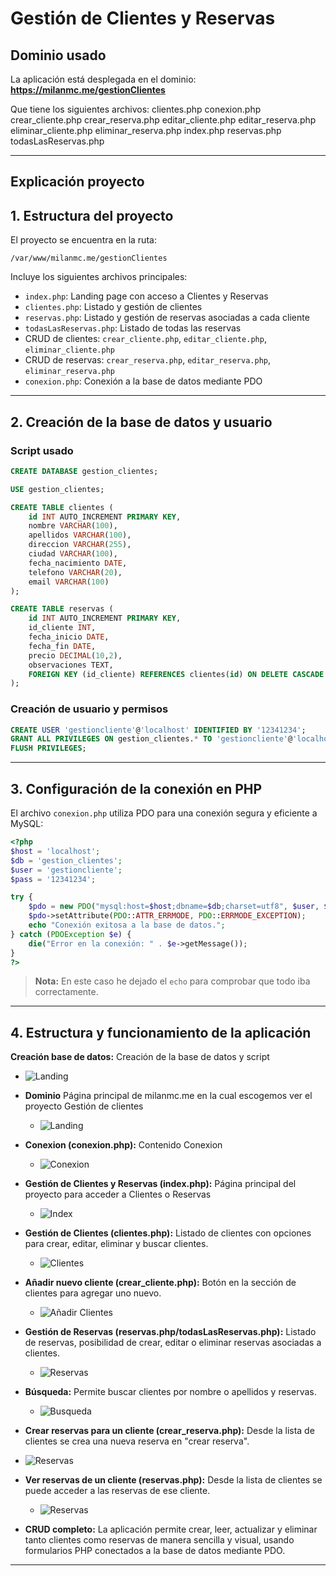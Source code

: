 # Gestión de Clientes y Reservas

## Dominio usado

La aplicación está desplegada en el dominio: 
**https://milanmc.me/gestionClientes**

Que tiene los siguientes archivos: 
clientes.php  conexion.php  crear_cliente.php  crear_reserva.php  editar_cliente.php  editar_reserva.php  eliminar_cliente.php  eliminar_reserva.php  index.php  reservas.php  todasLasReservas.php

---

## Explicación proyecto

## 1. Estructura del proyecto

El proyecto se encuentra en la ruta:
```
/var/www/milanmc.me/gestionClientes
```
Incluye los siguientes archivos principales:
- `index.php`: Landing page con acceso a Clientes y Reservas
- `clientes.php`: Listado y gestión de clientes
- `reservas.php`: Listado y gestión de reservas asociadas a cada cliente
- `todasLasReservas.php`: Listado de todas las reservas
- CRUD de clientes: `crear_cliente.php`, `editar_cliente.php`, `eliminar_cliente.php`
- CRUD de reservas: `crear_reserva.php`, `editar_reserva.php`, `eliminar_reserva.php`
- `conexion.php`: Conexión a la base de datos mediante PDO

---

## 2. Creación de la base de datos y usuario

### Script usado

```sql
CREATE DATABASE gestion_clientes;

USE gestion_clientes;

CREATE TABLE clientes (
    id INT AUTO_INCREMENT PRIMARY KEY,
    nombre VARCHAR(100),
    apellidos VARCHAR(100),
    direccion VARCHAR(255),
    ciudad VARCHAR(100),
    fecha_nacimiento DATE,
    telefono VARCHAR(20),
    email VARCHAR(100)
);

CREATE TABLE reservas (
    id INT AUTO_INCREMENT PRIMARY KEY,
    id_cliente INT,
    fecha_inicio DATE,
    fecha_fin DATE,
    precio DECIMAL(10,2),
    observaciones TEXT,
    FOREIGN KEY (id_cliente) REFERENCES clientes(id) ON DELETE CASCADE
);
```

### Creación de usuario y permisos

```sql
CREATE USER 'gestioncliente'@'localhost' IDENTIFIED BY '12341234';
GRANT ALL PRIVILEGES ON gestion_clientes.* TO 'gestioncliente'@'localhost';
FLUSH PRIVILEGES;
```

---

## 3. Configuración de la conexión en PHP

El archivo `conexion.php` utiliza PDO para una conexión segura y eficiente a MySQL:

```php
<?php
$host = 'localhost';
$db = 'gestion_clientes';
$user = 'gestioncliente';
$pass = '12341234';

try {
    $pdo = new PDO("mysql:host=$host;dbname=$db;charset=utf8", $user, $pass);
    $pdo->setAttribute(PDO::ATTR_ERRMODE, PDO::ERRMODE_EXCEPTION);
    echo "Conexión exitosa a la base de datos.";
} catch (PDOException $e) {
    die("Error en la conexión: " . $e->getMessage());
}
?>
```
> **Nota:** En este caso he dejado el `echo` para comprobar que todo iba correctamente.
---

## 4. Estructura y funcionamiento de la aplicación

  **Creación base de datos:** 
  Creación de la base de datos y script
  - ![**Landing**](imagen1.png "BD")

- **Dominio** 
  Página principal de milanmc.me en la cual escogemos ver el proyecto Gestión de clientes
  - ![Landing](imagen2.png "Página de inicio")

- **Conexion (conexion.php):** 
  Contenido Conexion
  - ![Conexion](imagen3.png "Conexion")
 
- **Gestión de Clientes y Reservas (index.php):** 
  Página principal del proyecto para acceder a Clientes o Reservas
  - ![Index](imagen4.png "Index")

- **Gestión de Clientes (clientes.php):** 
  Listado de clientes con opciones para crear, editar, eliminar y buscar clientes. 
  - ![Clientes](imagen5.png "Clientes")

- **Añadir nuevo cliente (crear_cliente.php):** 
  Botón en la sección de clientes para agregar uno nuevo. 
  - ![Añadir Clientes](imagen7.png " Añadir Clientes")

- **Gestión de Reservas (reservas.php/todasLasReservas.php):** 
  Listado de reservas, posibilidad de crear, editar o eliminar reservas asociadas a clientes. 
  - ![Reservas](imagen8.png "Reservas")

- **Búsqueda:** 
  Permite buscar clientes por nombre o apellidos y reservas. 
   - ![Busqueda](imagen10.png "Busqueda")
 
-  **Crear reservas para un cliente (crear_reserva.php):** 
  Desde la lista de clientes se crea una nueva reserva en "crear reserva". 
  - ![Reservas](imagen11.png "Crear Reserva")

- **Ver reservas de un cliente (reservas.php):** 
  Desde la lista de clientes se puede acceder a las reservas de ese cliente. 
  - ![Reservas](imagen13.png "Reservas de un cliente")

- **CRUD completo:** 
  La aplicación permite crear, leer, actualizar y eliminar tanto clientes como reservas de manera sencilla y visual, usando formularios PHP conectados a la base de datos mediante PDO.

---
